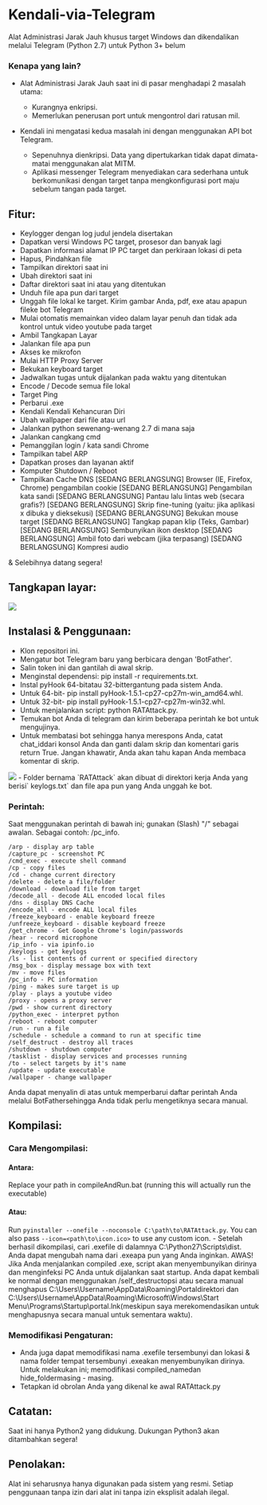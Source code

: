 #	Kendali-via-Telegram

Alat Administrasi Jarak Jauh khusus target Windows dan dikendalikan melalui Telegram (Python 2.7) untuk Python 3+ belum

###	Kenapa yang lain?

-	Alat Administrasi Jarak Jauh saat ini di pasar menghadapi 2 masalah utama:

	-	Kurangnya enkripsi.
	-	Memerlukan penerusan port untuk mengontrol dari ratusan mil.

-	Kendali ini mengatasi kedua masalah ini dengan menggunakan API bot Telegram.

	-	Sepenuhnya dienkripsi. Data yang dipertukarkan tidak dapat dimata-matai menggunakan alat MITM.
	-	Aplikasi messenger Telegram menyediakan cara sederhana untuk berkomunikasi dengan target tanpa mengkonfigurasi port maju sebelum tangan pada target.

##	Fitur:
-	Keylogger dengan log judul jendela disertakan
-	Dapatkan versi Windows PC target, prosesor dan banyak lagi
-	Dapatkan informasi alamat IP PC target dan perkiraan lokasi di peta
-	Hapus, Pindahkan file
-	Tampilkan direktori saat ini
-	Ubah direktori saat ini
-	Daftar direktori saat ini atau yang ditentukan
-	Unduh file apa pun dari target
-	Unggah file lokal ke target. Kirim gambar Anda, pdf, exe atau apapun fileke bot Telegram
-	Mulai otomatis memainkan video dalam layar penuh dan tidak ada kontrol untuk video youtube pada target
-	Ambil Tangkapan Layar
-	Jalankan file apa pun
-	Akses ke mikrofon
-	Mulai HTTP Proxy Server
-	Bekukan keyboard target
-	Jadwalkan tugas untuk dijalankan pada waktu yang ditentukan
-	Encode / Decode semua file lokal
-	Target Ping
-	Perbarui .exe
-	Kendali Kendali Kehancuran Diri
-	Ubah wallpaper dari file atau url
-	Jalankan python sewenang-wenang 2.7 di mana saja
-	Jalankan cangkang cmd
-	Pemanggilan login / kata sandi Chrome
-	Tampilkan tabel ARP
-	Dapatkan proses dan layanan aktif
-	Komputer Shutdown / Reboot
-	Tampilkan Cache DNS
[SEDANG BERLANGSUNG] Browser (IE, Firefox, Chrome) pengambilan cookie
[SEDANG BERLANGSUNG] Pengambilan kata sandi
[SEDANG BERLANGSUNG] Pantau lalu lintas web (secara grafis?)
[SEDANG BERLANGSUNG] Skrip fine-tuning (yaitu: jika aplikasi x dibuka y dieksekusi)
[SEDANG BERLANGSUNG] Bekukan mouse target
[SEDANG BERLANGSUNG] Tangkap papan klip (Teks, Gambar)
[SEDANG BERLANGSUNG] Sembunyikan ikon desktop
[SEDANG BERLANGSUNG] Ambil foto dari webcam (jika terpasang)
[SEDANG BERLANGSUNG] Kompresi audio

& Selebihnya datang segera!

##	Tangkapan layar:

<img src="http://i.imgur.com/I5nzrbz.jpg"/>

##	Instalasi & Penggunaan:
-	Klon repositori ini.
-	Mengatur bot Telegram baru yang berbicara dengan 'BotFather'.
-	Salin token ini dan gantilah di awal skrip.
-	Menginstal dependensi: pip install -r requirements.txt.
-	Instal pyHook 64-bitatau 32-bittergantung pada sistem Anda.
-	Untuk 64-bit- pip install pyHook-1.5.1-cp27-cp27m-win_amd64.whl.
-	Untuk 32-bit- pip install pyHook-1.5.1-cp27-cp27m-win32.whl.
-	Untuk menjalankan script: python RATAttack.py.
-	Temukan bot Anda di telegram dan kirim beberapa perintah ke bot untuk mengujinya.
-	Untuk membatasi bot sehingga hanya merespons Anda, catat chat_iddari konsol Anda dan ganti dalam skrip dan komentari garis return True. Jangan khawatir, Anda akan tahu kapan Anda membaca komentar di skrip.
<img src="http://i.imgur.com/XKARtrp.png">
- Folder bernama `RATAttack` akan dibuat di direktori kerja Anda yang berisi` keylogs.txt` dan file apa pun yang Anda unggah ke bot.

###	Perintah:
Saat menggunakan perintah di bawah ini; gunakan (Slash) "/" sebagai awalan. Sebagai contoh: /pc_info.

```
/arp - display arp table
/capture_pc - screenshot PC
/cmd_exec - execute shell command
/cp - copy files
/cd - change current directory
/delete - delete a file/folder
/download - download file from target
/decode_all - decode ALL encoded local files
/dns - display DNS Cache
/encode_all - encode ALL local files
/freeze_keyboard - enable keyboard freeze
/unfreeze_keyboard - disable keyboard freeze
/get_chrome - Get Google Chrome's login/passwords
/hear - record microphone
/ip_info - via ipinfo.io
/keylogs - get keylogs
/ls - list contents of current or specified directory
/msg_box - display message box with text
/mv - move files
/pc_info - PC information
/ping - makes sure target is up
/play - plays a youtube video
/proxy - opens a proxy server
/pwd - show current directory
/python_exec - interpret python
/reboot - reboot computer
/run - run a file
/schedule - schedule a command to run at specific time
/self_destruct - destroy all traces
/shutdown - shutdown computer
/tasklist - display services and processes running
/to - select targets by it's name
/update - update executable
/wallpaper - change wallpaper
```
Anda dapat menyalin di atas untuk memperbarui daftar perintah Anda melalui BotFathersehingga Anda tidak perlu mengetiknya secara manual.

##	Kompilasi:
###	Cara Mengompilasi:
####	Antara:
Replace your path in compileAndRun.bat (running this will actually run the executable)
####	Atau:
Run `pyinstaller --onefile --noconsole C:\path\to\RATAttack.py`. You can also pass `--icon=<path\to\icon.ico>` to use any custom icon.
	-	Setelah berhasil dikompilasi, cari .exefile di dalamnya C:\Python27\Scripts\dist\. Anda dapat mengubah nama dari .exeapa pun yang Anda inginkan.
AWAS! Jika Anda menjalankan compiled .exe, script akan menyembunyikan dirinya dan menginfeksi PC Anda untuk dijalankan saat startup. Anda dapat kembali ke normal dengan menggunakan /self_destructopsi atau secara manual menghapus C:\Users\Username\AppData\Roaming\Portaldirektori dan C:\Users\Username\AppData\Roaming\Microsoft\Windows\Start Menu\Programs\Startup\portal.lnk(meskipun saya merekomendasikan untuk menghapusnya secara manual untuk sementara waktu).

###	Memodifikasi Pengaturan:
-	Anda juga dapat memodifikasi nama .exefile tersembunyi dan lokasi & nama folder tempat tersembunyi .exeakan menyembunyikan dirinya. Untuk melakukan ini; memodifikasi compiled_namedan hide_foldermasing - masing.
-	Tetapkan id obrolan Anda yang dikenal ke awal RATAttack.py

##	Catatan:
Saat ini hanya Python2 yang didukung. Dukungan Python3 akan ditambahkan segera!

##	Penolakan:
Alat ini seharusnya hanya digunakan pada sistem yang resmi. Setiap penggunaan tanpa izin dari alat ini tanpa izin eksplisit adalah ilegal.
